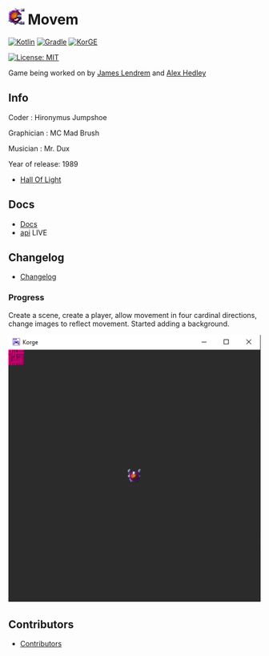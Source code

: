 # ![Character](docs/images/Character.png "Character") Movem

[![Kotlin](https://img.shields.io/badge/kotlin-%230095D5.svg?style=flat&logo=kotlin&logoColor=white)](https://kotlinlang.org/)
[![Gradle](https://img.shields.io/badge/Gradle-02303A.svg?style=flat&logo=Gradle&logoColor=white)](https://gradle.org/)
[![KorGE](https://img.shields.io/badge/Made%20With-Korge-blueviolet%20?style=plastic&logo=kotlin)](https://korge.org/)

[![License: MIT](https://img.shields.io/badge/License-MIT-lightgrey.svg)](https://opensource.org/licenses/mit)

Game being worked on by [James Lendrem](https://github.com/Corofides/) and [Alex Hedley](https://github.com/alexhedley/)

## Info

Coder : Hironymus Jumpshoe

Graphician : MC Mad Brush

Musician : Mr. Dux

Year of release: 1989

- [Hall Of Light](https://hol.abime.net/4770)

## Docs

- [Docs](docs/README.md)
- [api](https://corofides.github.io/Movem/api/) LIVE

## Changelog

- [Changelog](CHANGELOG.md)

### Progress

Create a scene, create a player, allow movement in four cardinal directions, change images to reflect movement. Started adding a background.

![Progress](docs/images/progress/2.png "Progress")

## Contributors

- [Contributors](CONTRIBUTORS.md)
